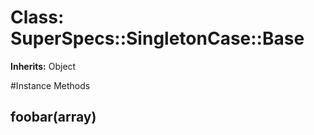 # Class: SuperSpecs::SingletonCase::Base
**Inherits:** Object
    




#Instance Methods
## foobar(array) [](#method-i-foobar)

